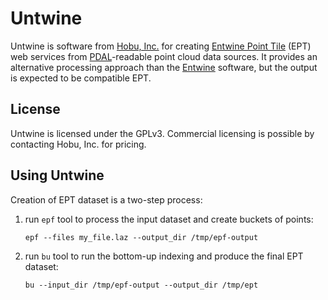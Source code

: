 # Untwine

Untwine is software from [Hobu, Inc.](https://hobu.co) for creating [Entwine Point Tile](https://entwine.io/entwine-point-tile.html)  (EPT)
web services from [PDAL](https://pdal.io)-readable point cloud data sources. It
provides an alternative processing approach than the [Entwine](https://entwine.io)
software, but the output is expected to be compatible EPT.


## License

Untwine is licensed under the GPLv3. Commercial licensing is possible by contacting Hobu, Inc. for pricing.

## Using Untwine

Creation of EPT dataset is a two-step process:

1. run `epf` tool to process the input dataset and create buckets of points:
   ```
   epf --files my_file.laz --output_dir /tmp/epf-output
   ```

2. run `bu` tool to run the bottom-up indexing and produce the final EPT dataset:
   ```
   bu --input_dir /tmp/epf-output --output_dir /tmp/ept
   ```
